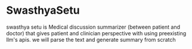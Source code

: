 # SwasthyaSetu
swasthya setu is Medical discussion summarizer (between patient and doctor) that gives patient and clinician perspective with using preexisting llm's apis. we will parse the text and generate summary from scratch
